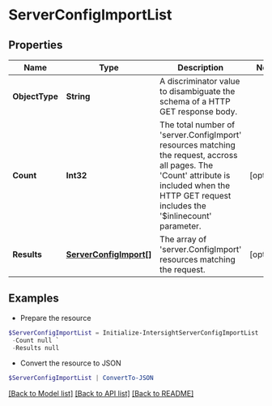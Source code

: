 # ServerConfigImportList
## Properties

Name | Type | Description | Notes
------------ | ------------- | ------------- | -------------
**ObjectType** | **String** | A discriminator value to disambiguate the schema of a HTTP GET response body. | 
**Count** | **Int32** | The total number of &#39;server.ConfigImport&#39; resources matching the request, accross all pages. The &#39;Count&#39; attribute is included when the HTTP GET request includes the &#39;$inlinecount&#39; parameter. | [optional] 
**Results** | [**ServerConfigImport[]**](ServerConfigImport.md) | The array of &#39;server.ConfigImport&#39; resources matching the request. | [optional] 

## Examples

- Prepare the resource
```powershell
$ServerConfigImportList = Initialize-IntersightServerConfigImportList  -ObjectType null `
 -Count null `
 -Results null
```

- Convert the resource to JSON
```powershell
$ServerConfigImportList | ConvertTo-JSON
```

[[Back to Model list]](../README.md#documentation-for-models) [[Back to API list]](../README.md#documentation-for-api-endpoints) [[Back to README]](../README.md)

